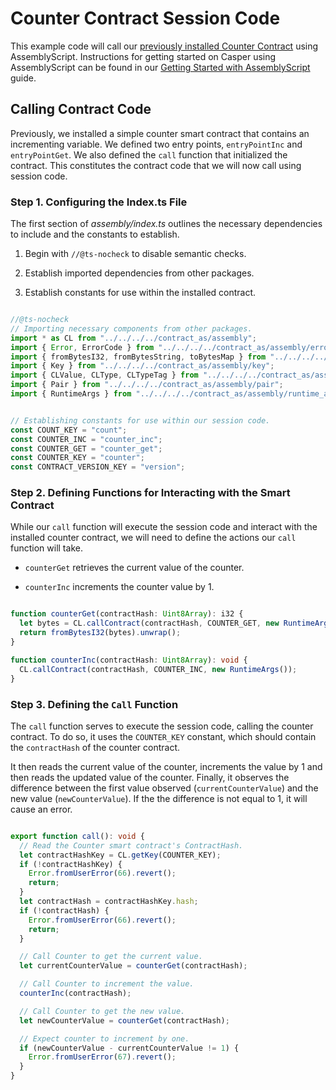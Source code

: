 # Counter Contract Session Code

This example code will call our [previously installed Counter Contract](https://github.com/casper-network/casper-node/tree/dev/smart_contracts/contracts_as/example/counter-installer) using AssemblyScript. Instructions for getting started on Casper using AssemblyScript can be found in our [Getting Started with AssemblyScript](https://docs.casperlabs.io/dapp-dev-guide/writing-contracts/assembly-script/) guide.

## Calling Contract Code

Previously, we installed a simple counter smart contract that contains an incrementing variable. We defined two entry points, `entryPointInc` and `entryPointGet`. We also defined the `call` function that initialized the contract. This constitutes the contract code that we will now call using session code.

### Step 1. Configuring the Index.ts File

The first section of *assembly/index.ts* outlines the necessary dependencies to include and the constants to establish.

1. Begin with `//@ts-nocheck` to disable semantic checks.

2. Establish imported dependencies from other packages.

3. Establish constants for use within the installed contract.

```typescript

//@ts-nocheck
// Importing necessary components from other packages.
import * as CL from "../../../../contract_as/assembly";
import { Error, ErrorCode } from "../../../../contract_as/assembly/error";
import { fromBytesI32, fromBytesString, toBytesMap } from "../../../../contract_as/assembly/bytesrepr";
import { Key } from "../../../../contract_as/assembly/key";
import { CLValue, CLType, CLTypeTag } from "../../../../contract_as/assembly/clvalue";
import { Pair } from "../../../../contract_as/assembly/pair";
import { RuntimeArgs } from "../../../../contract_as/assembly/runtime_args";


// Establishing constants for use within our session code.
const COUNT_KEY = "count";
const COUNTER_INC = "counter_inc";
const COUNTER_GET = "counter_get";
const COUNTER_KEY = "counter";
const CONTRACT_VERSION_KEY = "version";

```

### Step 2. Defining Functions for Interacting with the Smart Contract

While our `call` function will execute the session code and interact with the installed counter contract, we will need to define the actions our `call` function will take.

* `counterGet` retrieves the current value of the counter.

* `counterInc` increments the counter value by 1.

```typescript

function counterGet(contractHash: Uint8Array): i32 {
  let bytes = CL.callContract(contractHash, COUNTER_GET, new RuntimeArgs());
  return fromBytesI32(bytes).unwrap();
}

function counterInc(contractHash: Uint8Array): void {
  CL.callContract(contractHash, COUNTER_INC, new RuntimeArgs());
}

```

### Step 3. Defining the `Call` Function

The `call` function serves to execute the session code, calling the counter contract. To do so, it uses the `COUNTER_KEY` constant, which should contain the `contractHash` of the counter contract.

It then reads the current value of the counter, increments the value by 1 and then reads the updated value of the counter. Finally, it observes the difference between the first value observed (`currentCounterValue`) and the new value (`newCounterValue`). If the the difference is not equal to 1, it will cause an error.

```typescript

export function call(): void {
  // Read the Counter smart contract's ContractHash.
  let contractHashKey = CL.getKey(COUNTER_KEY);
  if (!contractHashKey) {
    Error.fromUserError(66).revert();
    return;
  }
  let contractHash = contractHashKey.hash;
  if (!contractHash) {
    Error.fromUserError(66).revert();
    return;
  }

  // Call Counter to get the current value.
  let currentCounterValue = counterGet(contractHash);

  // Call Counter to increment the value.
  counterInc(contractHash);

  // Call Counter to get the new value.
  let newCounterValue = counterGet(contractHash);

  // Expect counter to increment by one.
  if (newCounterValue - currentCounterValue != 1) {
    Error.fromUserError(67).revert();
  }
}

```
